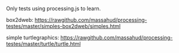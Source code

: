 Only tests using processing.js to learn.

box2dweb: https://rawgithub.com/massahud/processing-testes/master/simples-box2dweb/simples.html

simple turtlegraphics: https://rawgithub.com/massahud/processing-testes/master/turtle/turtle.html
